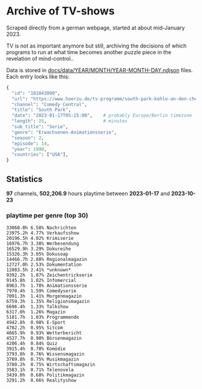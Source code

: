 # Archive of TV-shows

Scraped directly from a german webpage, started at about mid-January 2023.

TV is not as important anymore but still, archiving the decisions of which programs to run at what time
becomes another puzzle piece in the revelation of mind-control.. 

Data is stored in [docs/data/YEAR/MONTH/YEAR-MONTH-DAY.ndjson](docs/data/) files. 
Each entry looks like this:

```python
{
  "id": "181043890", 
  "url": "https://www.hoerzu.de/tv-programm/south-park-kohle-an-den-chefkoch/bid_181043890/", 
  "channel": "Comedy Central", 
  "title": "South Park", 
  "date": "2023-01-17T05:15:00",    # probably Europe/Berlin timezone 
  "length": 25,                     # minutes 
  "sub_title": "Serie", 
  "genre": "Erwachsenen-Animationsserie", 
  "season": 2, 
  "episode": 14, 
  "year": 1998, 
  "countries": ["USA"],
}
```

## Statistics

**97** channels, **502,206.9** hours playtime between **2023-01-17** and **2023-10-23**


### playtime per genre (top 30)

    33060.0h 6.58% Nachrichten
    23975.2h 4.77% Verkaufsshow
    20196.5h 4.02% Krimiserie
    16976.7h 3.38% Werbesendung
    16529.9h 3.29% Dokureihe
    15326.3h 3.05% Dokusoap
    14466.7h 2.88% Regionalmagazin
    12727.0h 2.53% Dokumentation
    12083.5h 2.41% *unknown*
    9392.2h  1.87% Zeichentrickserie
    9145.8h  1.82% Infomercial
    8963.7h  1.78% Animationsserie
    7970.4h  1.59% Comedyserie
    7091.3h  1.41% Morgenmagazin
    6759.3h  1.35% Religionsmagazin
    6696.4h  1.33% Talkshow
    6317.0h  1.26% Magazin
    5181.7h  1.03% Programmende
    4942.8h  0.98% E-Sport
    4782.2h  0.95% Sitcom
    4665.9h  0.93% Wetterbericht
    4527.7h  0.90% Börsenmagazin
    4206.4h  0.84% Quiz
    3915.4h  0.78% Komödie
    3793.8h  0.76% Wissensmagazin
    3789.8h  0.75% Musikmagazin
    3780.2h  0.75% Wirtschaftsmagazin
    3583.1h  0.71% Telenovela
    3439.0h  0.68% Politikmagazin
    3291.2h  0.66% Realityshow
